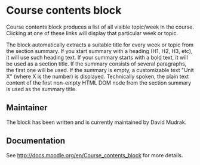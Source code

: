 Course contents block
=====================

Course contents block produces a list of all visible topic/week in the course.
Clicking at one of these links will display that particular week or topic.

The block automatically extracts a suitable title for every week or topic from
the section summary. If you start summary with a heading (H1, H2, H3, etc), it
will use such heading text. If your summary starts with a bold text, it will be
used as a section title. If the summary consists of several paragraphs, the
first one will be used. If the summary is empty, a customizable text "Unit X"
(where X is the number) is displayed. Technically spoken, the plain text
content of the first non-empty HTML DOM node from the section summary is used
as the summary title.

Maintainer
----------

The block has been written and is currently maintained by David Mudrak.


Documentation
-------------

See http://docs.moodle.org/en/Course_contents_block for more details.
